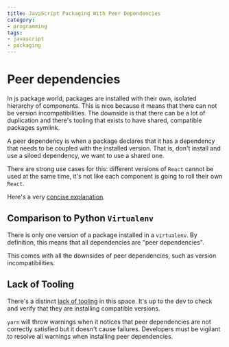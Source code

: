 ```yaml
---
title: JavaScript Packaging With Peer Dependencies
category:
- programming
tags:
- javascript
- packaging
---
```


# Peer dependencies

In js package world, packages are installed with their own, isolated hierarchy of components.
This is nice because it means that there can not be version incompatibilities.
The downside is that there can be a lot of duplication and there's tooling that exists to have shared, compatible
packages symlink.

A peer dependency is when a package declares that it has a dependency that needs to be coupled with the installed version.
That is, don't install and use a siloed dependency, we want to use a shared one.

There are strong use cases for this: different versions of `React` cannot be used at the same time, it's not like each
component is going to roll their own `React`.

Here's a very [concise explanation][1].

[1]: https://stackoverflow.com/a/56289419

## Comparison to Python `Virtualenv`

There is only one version of a package installed in a `virtualenv`.
By definition, this means that all dependencies are "peer dependencies".

This comes with all the downsides of peer dependencies, such as version incompatibilities.

## Lack of Tooling

There's a distinct [lack of tooling][2] in this space.
It's up to the dev to check and verify that they are installing compatible versions.

[2]: https://github.com/yarnpkg/yarn/issues/1503

`yarn` will throw warnings when it notices that peer dependencies are not correctly satisfied but it doesn't cause failures.
Developers must be vigilant to resolve all warnings when installing peer dependencies.
